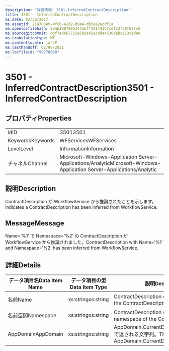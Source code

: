 ```yaml
---
description: '詳細情報: 3501-InferredContractDescription'
title: 3501 - InferredContractDescription
ms.date: 03/30/2017
ms.assetid: 21a70849-4fc0-41d2-b9a4-db5aa2acdf1a
ms.openlocfilehash: 2eab180780a1475bff421441b7cef23f58f627c6
ms.sourcegitcommit: ddf7edb67715a5b9a45e3dd44536dabc153c1de0
ms.translationtype: MT
ms.contentlocale: ja-JP
ms.lasthandoff: 02/06/2021
ms.locfileid: "99778088"
---
```

# <a name="3501---inferredcontractdescription"></a><span data-ttu-id="75df2-103">3501 - InferredContractDescription</span><span class="sxs-lookup"><span data-stu-id="75df2-103">3501 - InferredContractDescription</span></span>

## <a name="properties"></a><span data-ttu-id="75df2-104">プロパティ</span><span class="sxs-lookup"><span data-stu-id="75df2-104">Properties</span></span>  
  
|||  
|-|-|  
|<span data-ttu-id="75df2-105">id</span><span class="sxs-lookup"><span data-stu-id="75df2-105">ID</span></span>|<span data-ttu-id="75df2-106">3501</span><span class="sxs-lookup"><span data-stu-id="75df2-106">3501</span></span>|  
|<span data-ttu-id="75df2-107">Keywords</span><span class="sxs-lookup"><span data-stu-id="75df2-107">Keywords</span></span>|<span data-ttu-id="75df2-108">WFServices</span><span class="sxs-lookup"><span data-stu-id="75df2-108">WFServices</span></span>|  
|<span data-ttu-id="75df2-109">Level</span><span class="sxs-lookup"><span data-stu-id="75df2-109">Level</span></span>|<span data-ttu-id="75df2-110">Information</span><span class="sxs-lookup"><span data-stu-id="75df2-110">Information</span></span>|  
|<span data-ttu-id="75df2-111">チャネル</span><span class="sxs-lookup"><span data-stu-id="75df2-111">Channel</span></span>|<span data-ttu-id="75df2-112">Microsoft-Windows-Application Server-Applications/Analytic</span><span class="sxs-lookup"><span data-stu-id="75df2-112">Microsoft-Windows-Application Server-Applications/Analytic</span></span>|  
  
## <a name="description"></a><span data-ttu-id="75df2-113">説明</span><span class="sxs-lookup"><span data-stu-id="75df2-113">Description</span></span>  

 <span data-ttu-id="75df2-114">ContractDescription が WorkflowService から推論されたことを示します。</span><span class="sxs-lookup"><span data-stu-id="75df2-114">Indicates a ContractDescription has been inferred from WorkflowService.</span></span>  
  
## <a name="message"></a><span data-ttu-id="75df2-115">Message</span><span class="sxs-lookup"><span data-stu-id="75df2-115">Message</span></span>  

 <span data-ttu-id="75df2-116">Name='%1' で Namespace='%2' の ContractDescription が WorkflowService から推論されました。</span><span class="sxs-lookup"><span data-stu-id="75df2-116">ContractDescription with Name='%1' and Namespace='%2' has been inferred from WorkflowService.</span></span>  
  
## <a name="details"></a><span data-ttu-id="75df2-117">詳細</span><span class="sxs-lookup"><span data-stu-id="75df2-117">Details</span></span>  
  
|<span data-ttu-id="75df2-118">データ項目名</span><span class="sxs-lookup"><span data-stu-id="75df2-118">Data Item Name</span></span>|<span data-ttu-id="75df2-119">データ項目の型</span><span class="sxs-lookup"><span data-stu-id="75df2-119">Data Item Type</span></span>|<span data-ttu-id="75df2-120">説明</span><span class="sxs-lookup"><span data-stu-id="75df2-120">Description</span></span>|  
|--------------------|--------------------|-----------------|  
|<span data-ttu-id="75df2-121">名前</span><span class="sxs-lookup"><span data-stu-id="75df2-121">Name</span></span>|<span data-ttu-id="75df2-122">xs:string</span><span class="sxs-lookup"><span data-stu-id="75df2-122">xs:string</span></span>|<span data-ttu-id="75df2-123">ContractDescription の名前。</span><span class="sxs-lookup"><span data-stu-id="75df2-123">The name of the ContractDescription.</span></span>|  
|<span data-ttu-id="75df2-124">名前空間</span><span class="sxs-lookup"><span data-stu-id="75df2-124">Namespace</span></span>|<span data-ttu-id="75df2-125">xs:string</span><span class="sxs-lookup"><span data-stu-id="75df2-125">xs:string</span></span>|<span data-ttu-id="75df2-126">ContractDescription の名前空間。</span><span class="sxs-lookup"><span data-stu-id="75df2-126">The namespace of the ContractDescription.</span></span>|  
|<span data-ttu-id="75df2-127">AppDomain</span><span class="sxs-lookup"><span data-stu-id="75df2-127">AppDomain</span></span>|<span data-ttu-id="75df2-128">xs:string</span><span class="sxs-lookup"><span data-stu-id="75df2-128">xs:string</span></span>|<span data-ttu-id="75df2-129">AppDomain.CurrentDomain.FriendlyName で返される文字列。</span><span class="sxs-lookup"><span data-stu-id="75df2-129">The string returned by AppDomain.CurrentDomain.FriendlyName.</span></span>|
